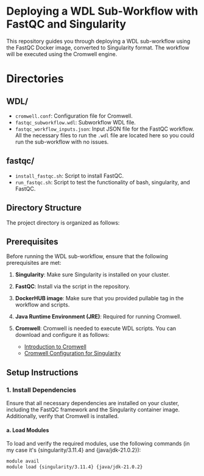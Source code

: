 # Deploying a WDL Sub-Workflow with FastQC and Singularity

This repository guides you through deploying a WDL sub-workflow using the FastQC Docker image, converted to Singularity format. The workflow will be executed using the Cromwell engine.


# Directories

## WDL/
- `cromwell.conf`: Configuration file for Cromwell.
- `fastqc_subworkflow.wdl`: Subworkflow WDL file.
- `fastqc_workflow_inputs.json`: Input JSON file for the FastQC workflow.
All the necessary files to run the `.wdl` file are located here so you could run the sub-workflow with no issues.

## fastqc/
- `install_fastqc.sh`: Script to install FastQC.
- `run_fastqc.sh`: Script to test the functionality of bash, singularity, and FastQC.


## Directory Structure

The project directory is organized as follows:


## Prerequisites

Before running the WDL sub-workflow, ensure that the following prerequisites are met:

1. **Singularity**: Make sure Singularity is installed on your cluster.
2. **FastQC**: Install via the script in the repository.
3. **DockerHUB image**: Make sure that you provided pullable tag in the workflow and scripts.
4. **Java Runtime Environment (JRE)**: Required for running Cromwell.
5. **Cromwell**: Cromwell is needed to execute WDL scripts. You can download and configure it as follows:

   - [Introduction to Cromwell](https://cromwell.readthedocs.io/en/stable/tutorials/FiveMinuteIntro/)
   - [Cromwell Configuration for Singularity](https://cromwell.readthedocs.io/en/stable/getting-started/#using-singularity)

## Setup Instructions

### 1. Install Dependencies

Ensure that all necessary dependencies are installed on your cluster, including the FastQC framework and the Singularity container image. Additionally, verify that Cromwell is installed.

#### a. Load Modules

To load and verify the required modules, use the following commands (in my case it's {singularity/3.11.4} and {java/jdk-21.0.2}):

```bash
module avail
module load {singularity/3.11.4} {java/jdk-21.0.2}

